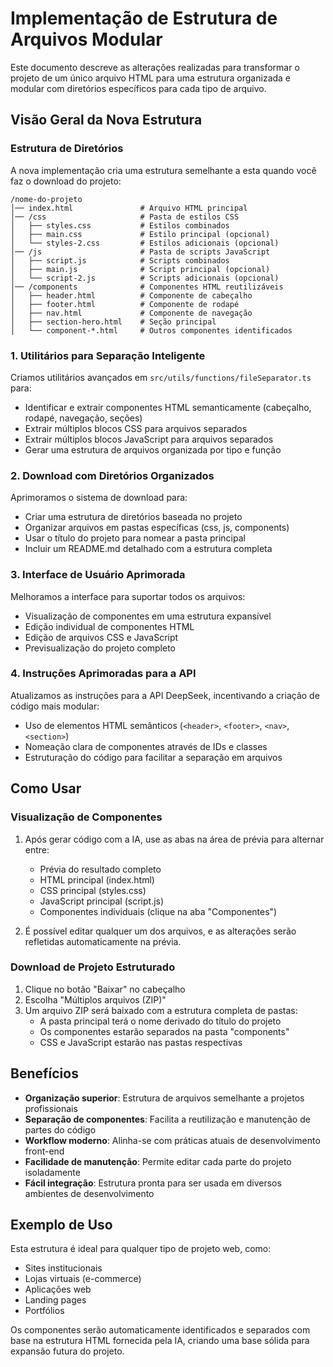 # Implementação de Estrutura de Arquivos Modular

Este documento descreve as alterações realizadas para transformar o projeto de um único arquivo HTML para uma estrutura organizada e modular com diretórios específicos para cada tipo de arquivo.

## Visão Geral da Nova Estrutura

### Estrutura de Diretórios

A nova implementação cria uma estrutura semelhante a esta quando você faz o download do projeto:

```
/nome-do-projeto
│── index.html               # Arquivo HTML principal
│── /css                     # Pasta de estilos CSS
│   ├── styles.css           # Estilos combinados
│   ├── main.css             # Estilo principal (opcional)
│   └── styles-2.css         # Estilos adicionais (opcional)
│── /js                      # Pasta de scripts JavaScript
│   ├── script.js            # Scripts combinados
│   ├── main.js              # Script principal (opcional)
│   └── script-2.js          # Scripts adicionais (opcional)
│── /components              # Componentes HTML reutilizáveis
│   ├── header.html          # Componente de cabeçalho
│   ├── footer.html          # Componente de rodapé
│   ├── nav.html             # Componente de navegação
│   ├── section-hero.html    # Seção principal
│   └── component-*.html     # Outros componentes identificados
```

### 1. Utilitários para Separação Inteligente

Criamos utilitários avançados em `src/utils/functions/fileSeparator.ts` para:
- Identificar e extrair componentes HTML semanticamente (cabeçalho, rodapé, navegação, seções)
- Extrair múltiplos blocos CSS para arquivos separados
- Extrair múltiplos blocos JavaScript para arquivos separados
- Gerar uma estrutura de arquivos organizada por tipo e função

### 2. Download com Diretórios Organizados

Aprimoramos o sistema de download para:
- Criar uma estrutura de diretórios baseada no projeto
- Organizar arquivos em pastas específicas (css, js, components)
- Usar o título do projeto para nomear a pasta principal
- Incluir um README.md detalhado com a estrutura completa

### 3. Interface de Usuário Aprimorada

Melhoramos a interface para suportar todos os arquivos:
- Visualização de componentes em uma estrutura expansível 
- Edição individual de componentes HTML
- Edição de arquivos CSS e JavaScript
- Previsualização do projeto completo

### 4. Instruções Aprimoradas para a API

Atualizamos as instruções para a API DeepSeek, incentivando a criação de código mais modular:
- Uso de elementos HTML semânticos (`<header>`, `<footer>`, `<nav>`, `<section>`)
- Nomeação clara de componentes através de IDs e classes
- Estruturação do código para facilitar a separação em arquivos

## Como Usar

### Visualização de Componentes
1. Após gerar código com a IA, use as abas na área de prévia para alternar entre:
   - Prévia do resultado completo
   - HTML principal (index.html)
   - CSS principal (styles.css)
   - JavaScript principal (script.js)
   - Componentes individuais (clique na aba "Componentes")

2. É possível editar qualquer um dos arquivos, e as alterações serão refletidas automaticamente na prévia.

### Download de Projeto Estruturado
1. Clique no botão "Baixar" no cabeçalho
2. Escolha "Múltiplos arquivos (ZIP)"
3. Um arquivo ZIP será baixado com a estrutura completa de pastas:
   - A pasta principal terá o nome derivado do título do projeto
   - Os componentes estarão separados na pasta "components"
   - CSS e JavaScript estarão nas pastas respectivas

## Benefícios

- **Organização superior**: Estrutura de arquivos semelhante a projetos profissionais
- **Separação de componentes**: Facilita a reutilização e manutenção de partes do código
- **Workflow moderno**: Alinha-se com práticas atuais de desenvolvimento front-end
- **Facilidade de manutenção**: Permite editar cada parte do projeto isoladamente
- **Fácil integração**: Estrutura pronta para ser usada em diversos ambientes de desenvolvimento

## Exemplo de Uso

Esta estrutura é ideal para qualquer tipo de projeto web, como:

- Sites institucionais
- Lojas virtuais (e-commerce)
- Aplicações web
- Landing pages
- Portfólios

Os componentes serão automaticamente identificados e separados com base na estrutura HTML fornecida pela IA, criando uma base sólida para expansão futura do projeto. 